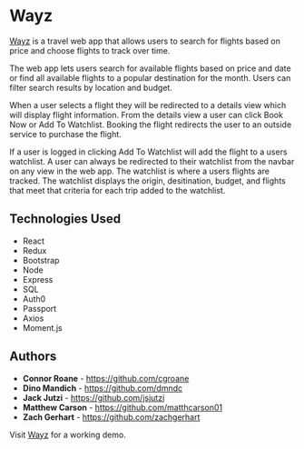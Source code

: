 # Wayz

[Wayz](http://www.flywithwayz.com/) is a travel web app that allows users to search for flights based on price and choose flights to track over time. 

The web app lets users search for available flights based on price and date or find all available flights to a popular destination for the month. Users can filter search results by location and budget.

When a user selects a flight they will be redirected to a details view which will display flight information. From the details view a user can click Book Now or Add To Watchlist. Booking the flight redirects the user to an outside service to purchase the flight. 

If a user is logged in clicking Add To Watchlist will add the flight to a users watchlist. A user can always be redirected to their watchlist from the navbar on any view in the web app. The watchlist is where a users flights are tracked. The watchlist displays the origin, desitination, budget, and flights that meet that criteria for each trip added to the watchlist. 

## Technologies Used

* React
* Redux
* Bootstrap
* Node
* Express
* SQL
* Auth0
* Passport
* Axios
* Moment.js

## Authors

* **Connor Roane** - https://github.com/cgroane
* **Dino Mandich** - https://github.com/dmndc
* **Jack Jutzi** - https://github.com/jsjutzi
* **Matthew Carson** - https://github.com/matthcarson01
* **Zach Gerhart** - https://github.com/zachgerhart

Visit [Wayz](http://www.flywithwayz.com/) for a working demo.